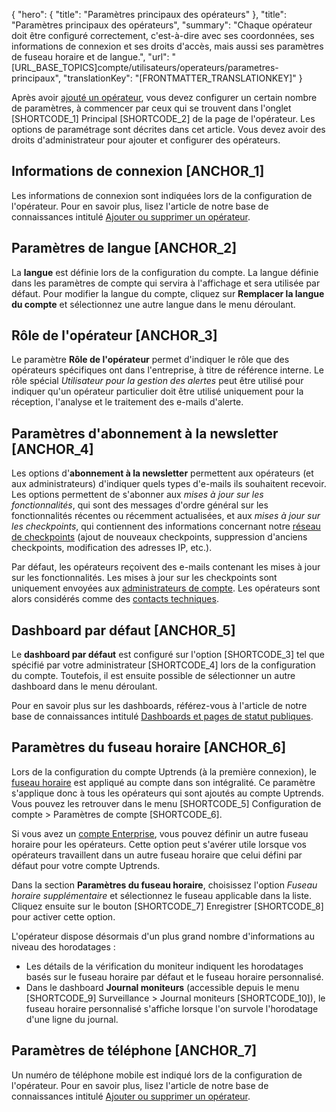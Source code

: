 {
  "hero": {
    "title": "Paramètres principaux des opérateurs"
  },
  "title": "Paramètres principaux des opérateurs",
  "summary": "Chaque opérateur doit être configuré correctement, c'est-à-dire avec ses coordonnées, ses informations de connexion et ses droits d'accès, mais aussi ses paramètres de fuseau horaire et de langue.",
  "url": "[URL_BASE_TOPICS]compte/utilisateurs/operateurs/parametres-principaux",
  "translationKey": "[FRONTMATTER_TRANSLATIONKEY]"
}

Après avoir [ajouté un opérateur]([LINK_URL_1]), vous devez configurer un certain nombre de paramètres, à commencer par ceux qui se trouvent dans l'onglet [SHORTCODE_1] Principal [SHORTCODE_2] de la page de l'opérateur. Les options de paramétrage sont décrites dans cet article. Vous devez avoir des droits d'administrateur pour ajouter et configurer des opérateurs.

## Informations de connexion [ANCHOR_1]
Les informations de connexion sont indiquées lors de la configuration de l'opérateur. Pour en savoir plus, lisez l'article de notre base de connaissances intitulé [Ajouter ou supprimer un opérateur]([LINK_URL_2]).

## Paramètres de langue [ANCHOR_2]
La **langue** est définie lors de la configuration du compte. La langue définie dans les paramètres de compte qui servira à l'affichage et sera utilisée par défaut. Pour modifier la langue du compte, cliquez sur **Remplacer la langue du compte** et sélectionnez une autre langue dans le menu déroulant.

## Rôle de l'opérateur [ANCHOR_3]
Le paramètre **Rôle de l'opérateur** permet d'indiquer le rôle que des opérateurs spécifiques ont dans l'entreprise, à titre de référence interne. Le rôle spécial *Utilisateur pour la gestion des alertes* peut être utilisé pour indiquer qu'un opérateur particulier doit être utilisé uniquement pour la réception, l'analyse et le traitement des e-mails d'alerte.

## Paramètres d'abonnement à la newsletter [ANCHOR_4]
Les options d'**abonnement à la newsletter** permettent aux opérateurs (et aux administrateurs) d'indiquer quels types d'e-mails ils souhaitent recevoir. Les options permettent de s'abonner aux *mises à jour sur les fonctionnalités*, qui sont des messages d'ordre général sur les fonctionnalités récentes ou récemment actualisées, et aux *mises à jour sur les checkpoints*, qui contiennent des informations concernant notre [réseau de checkpoints]([LINK_URL_3]) (ajout de nouveaux checkpoints, suppression d'anciens checkpoints, modification des adresses IP, etc.).

Par défaut, les opérateurs reçoivent des e-mails contenant les mises à jour sur les fonctionnalités. Les mises à jour sur les checkpoints sont uniquement envoyées aux [administrateurs de compte]([LINK_URL_4]). Les opérateurs sont alors considérés comme des [contacts techniques]([LINK_URL_5]).

## Dashboard par défaut [ANCHOR_5]
Le **dashboard par défaut** est configuré sur l'option [SHORTCODE_3] tel que spécifié par votre administrateur [SHORTCODE_4] lors de la configuration du compte. Toutefois, il est ensuite possible de sélectionner un autre dashboard dans le menu déroulant.

Pour en savoir plus sur les dashboards, référez-vous à l'article de notre base de connaissances intitulé [Dashboards et pages de statut publiques]([LINK_URL_6]).

## Paramètres du fuseau horaire [ANCHOR_6]
Lors de la configuration du compte Uptrends (à la première connexion), le [fuseau horaire]([LINK_URL_7]) est appliqué au compte dans son intégralité. Ce paramètre s'applique donc à tous les opérateurs qui sont ajoutés au compte Uptrends. Vous pouvez les retrouver dans le menu [SHORTCODE_5] Configuration de compte > Paramètres de compte [SHORTCODE_6].


Si vous avez un [compte Enterprise]([LINK_URL_8]), vous pouvez définir un autre fuseau horaire pour les opérateurs. Cette option peut s'avérer utile lorsque vos opérateurs travaillent dans un autre fuseau horaire que celui défini par défaut pour votre compte Uptrends.

Dans la section **Paramètres du fuseau horaire**, choisissez l'option *Fuseau horaire supplémentaire* et sélectionnez le fuseau applicable dans la liste. Cliquez ensuite sur le bouton [SHORTCODE_7] Enregistrer [SHORTCODE_8] pour activer cette option.

L'opérateur dispose désormais d'un plus grand nombre d'informations au niveau des horodatages :

- Les détails de la vérification du moniteur indiquent les horodatages basés sur le fuseau horaire par défaut et le fuseau horaire personnalisé.
- Dans le dashboard **Journal moniteurs** (accessible depuis le menu [SHORTCODE_9] Surveillance > Journal moniteurs [SHORTCODE_10]), le fuseau horaire personnalisé s'affiche lorsque l'on survole l'horodatage d'une ligne du journal.

## Paramètres de téléphone [ANCHOR_7]
Un numéro de téléphone mobile est indiqué lors de la configuration de l'opérateur. Pour en savoir plus, lisez l'article de notre base de connaissances intitulé [Ajouter ou supprimer un opérateur]([LINK_URL_9]).